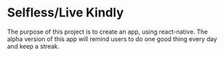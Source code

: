 # Selfless/Live Kindly

The purpose of this project is to create an app, using react-native. The alpha version of this app will remind users to do one good thing every day and keep a streak.
